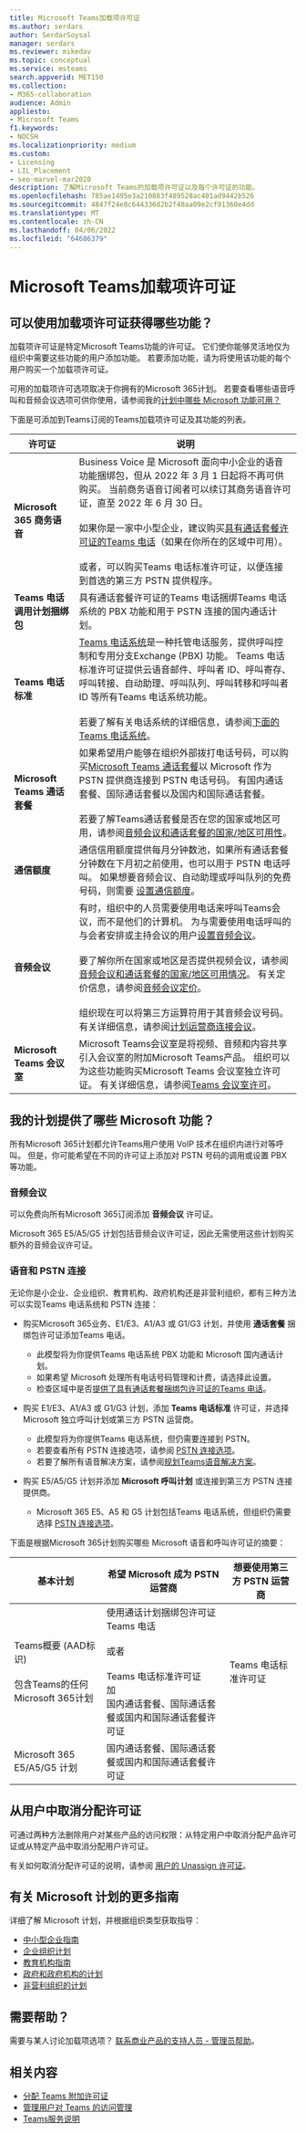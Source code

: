 ```yaml
---
title: Microsoft Teams加载项许可证
ms.author: serdars
author: SerdarSoysal
manager: serdars
ms.reviewer: mikedav
ms.topic: conceptual
ms.service: msteams
search.appverid: MET150
ms.collection:
- M365-collaboration
audience: Admin
appliesto:
- Microsoft Teams
f1.keywords:
- NOCSH
ms.localizationpriority: medium
ms.custom:
- Licensing
- LIL_Placement
- seo-marvel-mar2020
description: 了解Microsoft Teams的加载项许可证以及每个许可证的功能。
ms.openlocfilehash: 785ae1495e3a210883f489528ac401ad9442b526
ms.sourcegitcommit: 4847f24e8c644336d2b2f48aa09e2cf91360e4dd
ms.translationtype: MT
ms.contentlocale: zh-CN
ms.lasthandoff: 04/06/2022
ms.locfileid: "64686379"
---
```

# <a name="microsoft-teams-add-on-licenses"></a>Microsoft Teams加载项许可证

## <a name="which-capabilities-can-i-get-with-add-on-licenses"></a>可以使用加载项许可证获得哪些功能？

加载项许可证是特定Microsoft Teams功能的许可证。 它们使你能够灵活地仅为组织中需要这些功能的用户添加功能。 若要添加功能，请为将使用该功能的每个用户购买一个加载项许可证。

可用的加载项许可选项取决于你拥有的Microsoft 365计划。 若要查看哪些语音呼叫和音频会议选项可供你使用，请参阅我的[计划中哪些 Microsoft 功能可用？](#which-microsoft-capabilities-are-available-with-my-plan)

下面是可添加到Teams订阅的Teams加载项许可证及其功能的列表。

|许可证|说明|
|-------|-----------|
|**Microsoft 365 商务语音** <br/> |Business Voice 是 Microsoft 面向中小企业的语音功能捆绑包，但从 2022 年 3 月 1 日起将不再可供购买。 当前商务语音订阅者可以续订其商务语音许可证，直至 2022 年 6 月 30 日。 <br/> <br/> 如果你是一家中小型企业，建议购买[具有通话套餐许可证的Teams 电话](../business-voice/whats-business-voice.md)（如果在你所在的区域中可用）。 <br/> <br/> 或者，可以购买Teams 电话标准许可证，以便连接到首选的第三方 PSTN 提供程序。 |
|**Teams 电话调用计划捆绑包** <br/> |具有通话套餐许可证的Teams 电话捆绑Teams 电话系统的 PBX 功能和用于 PSTN 连接的国内通话计划。 <br/> |
|**Teams 电话标准** <br/> |[Teams 电话系统](../what-is-phone-system-in-office-365.md)是一种托管电话服务，提供呼叫控制和专用分支Exchange (PBX) 功能。 Teams 电话标准许可证提供云语音邮件、呼叫者 ID、呼叫寄存、呼叫转接、自动助理、呼叫队列、呼叫转移和呼叫者 ID 等所有Teams 电话系统功能。 <br/> <br/>若要了解有关电话系统的详细信息，请参阅[下面的Teams 电话系统](../here-s-what-you-get-with-phone-system.md)。 <br/> |
|**Microsoft Teams 通话套餐** <br/> |如果希望用户能够在组织外部拨打电话号码，可以购买[Microsoft Teams 通话套餐](../calling-plans-for-office-365.md)以 Microsoft 作为 PSTN 提供商连接到 PSTN 电话号码。 有国内通话套餐、国际通话套餐以及国内和国际通话套餐。 <br/> <br/> 若要了解Teams通话套餐是否在您的国家或地区可用，请参阅[音频会议和通话套餐的国家/地区可用性](../country-and-region-availability-for-audio-conferencing-and-calling-plans/country-and-region-availability-for-audio-conferencing-and-calling-plans.md)。 |
|**通信额度** | 通信信用额度提供每月分钟数池，如果所有通话套餐分钟数在下月初之前使用，也可以用于 PSTN 电话呼叫。 如果想要音频会议、自动助理或呼叫队列的免费号码，则需要 [设置通信额度](../set-up-communications-credits-for-your-organization.md)。 <br/> |
|**音频会议** <br/> |有时，组织中的人员需要使用电话来呼叫Teams会议，而不是他们的计算机。 为与需要使用电话呼叫的与会者安排或主持会议的用户[设置音频会议](../set-up-audio-conferencing-in-teams.md)。 <br/> <br/>要了解你所在国家或地区是否提供视频会议，请参阅 [音频会议和通话套餐的国家/地区可用情况](../country-and-region-availability-for-audio-conferencing-and-calling-plans/country-and-region-availability-for-audio-conferencing-and-calling-plans.md)。 有关定价信息，请参阅[音频会议定价](https://go.microsoft.com/fwlink/?linkid=799762)。  <br/> <br/>组织现在可以将第三方运算符用于其音频会议号码。 有关详细信息，请参阅[计划运营商连接会议](../operator-connect-conferencing-plan.md)。 <br/>|
|**Microsoft Teams 会议室** <br/> | Microsoft Teams会议室是将视频、音频和内容共享引入会议室的附加Microsoft Teams产品。 组织可以为这些功能购买Microsoft Teams 会议室独立许可证。 有关详细信息，请参阅[Teams 会议室许可](../rooms/rooms-licensing.md)。 <br/>|

## <a name="which-microsoft-capabilities-are-available-with-my-plan"></a>我的计划提供了哪些 Microsoft 功能？

所有Microsoft 365计划都允许Teams用户使用 VoIP 技术在组织内进行对等呼叫。 但是，你可能希望在不同的许可证上添加对 PSTN 号码的调用或设置 PBX 等功能。

### <a name="audio-conferencing"></a>音频会议

可以免费向所有Microsoft 365订阅添加 **音频会议** 许可证。

Microsoft 365 E5/A5/G5 计划包括音频会议许可证，因此无需使用这些计划购买额外的音频会议许可证。

### <a name="voice-and-pstn-connectivity"></a>语音和 PSTN 连接

无论你是小企业、企业组织、教育机构、政府机构还是非营利组织，都有三种方法可以实现Teams 电话系统和 PSTN 连接：

- 购买Microsoft 365业务、E1/E3、A1/A3 或 G1/G3 计划，并使用 **通话套餐** 捆绑包许可证添加Teams 电话。
  - 此模型将为你提供Teams 电话系统 PBX 功能和 Microsoft 国内通话计划。
  - 如果希望 Microsoft 处理所有电话号码管理和计费，请选择此设置。
  - 检查区域中是否[提供了具有通话套餐捆绑包许可证的Teams 电话](../country-and-region-availability-for-audio-conferencing-and-calling-plans/country-and-region-availability-for-audio-conferencing-and-calling-plans.md)。

- 购买 E1/E3、A1/A3 或 G1/G3 计划，添加 **Teams 电话标准** 许可证，并选择 Microsoft 独立呼叫计划或第三方 PSTN 运营商。
  - 此模型将为你提供Teams 电话系统，但仍需要连接到 PSTN。
  - 若要查看所有 PSTN 连接选项，请参阅 [PSTN 连接选项](../pstn-connectivity.md)。
  - 若要了解所有语音解决方案，请参阅[规划Teams语音解决方案](../cloud-voice-landing-page.md)。

- 购买 E5/A5/G5 计划并添加 **Microsoft 呼叫计划** 或连接到第三方 PSTN 连接提供商。
  - Microsoft 365 E5、A5 和 G5 计划包括Teams 电话系统，但组织仍需要选择 [PSTN 连接选项](../pstn-connectivity.md)。

下面是根据Microsoft 365计划购买哪些 Microsoft 语音和呼叫许可证的摘要：

<table>
<thead>
<tr class="header">
<th><strong>基本计划</strong></th>
<th><strong>希望 Microsoft 成为 PSTN 运营商</strong></th>
<th><strong>想要使用第三方 PSTN 运营商</strong></th>
</tr>
</thead>
<tbody>
<tr>
<td>Teams概要 (AAD标识)  <br/> <br/>包含Teams的任何Microsoft 365计划 <br/> </td>
<td>使用通话计划捆绑包许可证Teams 电话 <br/> <br/>或者 <br/> <br/>Teams 电话标准许可证 <br/> 加 <br/>国内通话套餐、国际通话套餐或国内和国际通话套餐许可证 <br/> </td>
<td>Teams 电话标准许可证 <br/> </td>
</tr>
<tr>
<td>Microsoft 365 E5/A5/G5 计划</td>
<td>国内通话套餐、国际通话套餐或国内和国际通话套餐许可证 <br/> </td>
<td></td>
</tr>
</tbody>
</table>

## <a name="unassign-licenses-from-users"></a>从用户中取消分配许可证

可通过两种方法删除用户对某些产品的访问权限：从特定用户中取消分配产品许可证或从特定产品中取消分配用户许可证。

有关如何取消分配许可证的说明，请参阅 [用户的 Unassign 许可证](/microsoft-365/admin/manage/remove-licenses-from-users)。

## <a name="more-guidance-on-microsoft-plans"></a>有关 Microsoft 计划的更多指南

详细了解 Microsoft 计划，并根据组织类型获取指导：

- [中小型企业指南](../business-voice/whats-business-voice.md)
- [企业组织计划](https://www.microsoft.com/microsoft-365/compare-microsoft-365-enterprise-plans)
- [教育机构指南](https://www.microsoft.com/education/buy-license/microsoft365)
- [政府和政府机构的计划](https://www.microsoft.com/microsoft-365/government/)
- [非营利组织的计划](https://www.microsoft.com/microsoft-365/nonprofit/office-365-nonprofit-plans-and-pricing)

## <a name="need-help"></a>需要帮助？

需要与某人讨论加载项选项？ [联系商业产品的支持人员 - 管理员帮助](https://support.office.com/article/32a17ca7-6fa0-4870-8a8d-e25ba4ccfd4b)。

## <a name="related-content"></a>相关内容

- [分配 Teams 附加许可证](assign-teams-add-on-licenses.md)
- [管理用户对 Teams 的访问管理](../user-access.md)
- [Teams服务说明](/office365/servicedescriptions/teams-service-description)

